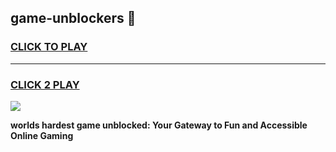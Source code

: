 
## game-unblockers 👋
<h3>
<a href="https://premium.freeplayer.one?title=game-unblockers&ref=14F">CLICK TO PLAY</a></h3>
<hr>

<h3>
<a href="https://premium.freeplayer.one?title=game-unblockers&ref=14F">CLICK 2 PLAY</a>
  
</h3>

<a href="https://premium.freeplayer.one?title=game-unblockers&ref=12F/"><img src="https://clearcache.store/games.png"></a>


**worlds hardest game unblocked: Your Gateway to Fun and Accessible Online Gaming**
